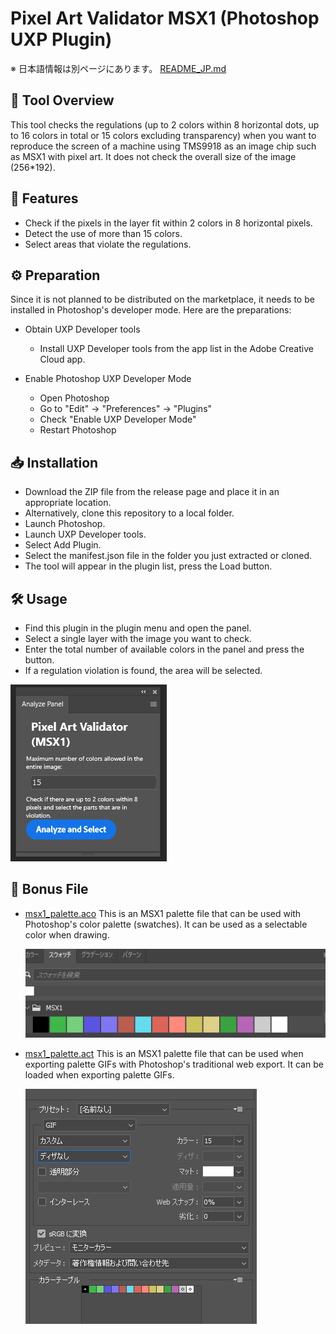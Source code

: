# Pixel Art Validator MSX1 (Photoshop UXP Plugin)

※ 日本語情報は別ページにあります。 [README_JP.md](README_JP.md)

## 🔧 Tool Overview

This tool checks the regulations (up to 2 colors within 8 horizontal dots, up to 16 colors in total or 15 colors excluding transparency) when you want to reproduce the screen of a machine using TMS9918 as an image chip such as MSX1 with pixel art. It does not check the overall size of the image (256*192).

## 📌 Features
- Check if the pixels in the layer fit within 2 colors in 8 horizontal pixels.
- Detect the use of more than 15 colors.
- Select areas that violate the regulations.

## ⚙️ Preparation

Since it is not planned to be distributed on the marketplace, it needs to be installed in Photoshop's developer mode. Here are the preparations:

* Obtain UXP Developer tools
  * Install UXP Developer tools from the app list in the Adobe Creative Cloud app.

* Enable Photoshop UXP Developer Mode
  * Open Photoshop
  * Go to "Edit" → "Preferences" → "Plugins"
  * Check "Enable UXP Developer Mode"
  * Restart Photoshop

## 📥 Installation

* Download the ZIP file from the release page and place it in an appropriate location.
* Alternatively, clone this repository to a local folder.
* Launch Photoshop.
* Launch UXP Developer tools.
* Select Add Plugin.
* Select the manifest.json file in the folder you just extracted or cloned.
* The tool will appear in the plugin list, press the Load button.

## 🛠️ Usage
* Find this plugin in the plugin menu and open the panel.
* Select a single layer with the image you want to check.
* Enter the total number of available colors in the panel and press the button.
* If a regulation violation is found, the area will be selected.

![plugin panel](doc_images/panel.png)

## 🎁 Bonus File

* [msx1_palette.aco](msx1_palette.aco)
  This is an MSX1 palette file that can be used with Photoshop's color palette (swatches). It can be used as a selectable color when drawing.

  ![palette](doc_images/palette.png)

* [msx1_palette.act](msx1_palette.act)
  This is an MSX1 palette file that can be used when exporting palette GIFs with Photoshop's traditional web export. It can be loaded when exporting palette GIFs.

  ![gif export](doc_images/export_gif.png)


